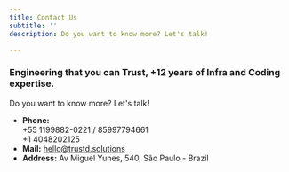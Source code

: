 ```yaml
---
title: Contact Us
subtitle: ''
description: Do you want to know more? Let's talk!

---
```

### Engineering that you can Trust, +12 years of Infra and Coding expertise.

Do you want to know more? Let's talk!

* **Phone:**  
  \+55 1199882-0221 / 85997794661  
  \+1 4048202125
* **Mail:** hello@trustd.solutions
* **Address:** Av Miguel Yunes, 540, São Paulo - Brazil